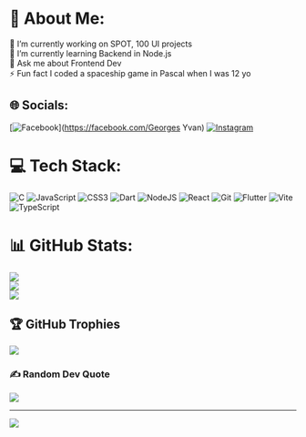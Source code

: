 # 💫 About Me:
🔭 I’m currently working on SPOT, 100 UI projects<br>🌱 I’m currently learning Backend in Node.js <br>💬 Ask me about Frontend Dev<br>⚡ Fun fact I coded a spaceship game in Pascal when I was 12 yo


## 🌐 Socials:
[![Facebook](https://img.shields.io/badge/Facebook-%231877F2.svg?logo=Facebook&logoColor=white)](https://facebook.com/Georges Yvan) [![Instagram](https://img.shields.io/badge/Instagram-%23E4405F.svg?logo=Instagram&logoColor=white)](https://instagram.com/georges_.yvan) 

# 💻 Tech Stack:
![C](https://img.shields.io/badge/c-%2300599C.svg?style=for-the-badge&logo=c&logoColor=white) ![JavaScript](https://img.shields.io/badge/javascript-%23323330.svg?style=for-the-badge&logo=javascript&logoColor=%23F7DF1E) ![CSS3](https://img.shields.io/badge/css3-%231572B6.svg?style=for-the-badge&logo=css3&logoColor=white) ![Dart](https://img.shields.io/badge/dart-%230175C2.svg?style=for-the-badge&logo=dart&logoColor=white) ![NodeJS](https://img.shields.io/badge/node.js-6DA55F?style=for-the-badge&logo=node.js&logoColor=white) ![React](https://img.shields.io/badge/react-%2320232a.svg?style=for-the-badge&logo=react&logoColor=%2361DAFB) ![Git](https://img.shields.io/badge/git-%23F05033.svg?style=for-the-badge&logo=git&logoColor=white) ![Flutter](https://img.shields.io/badge/Flutter-%2302569B.svg?style=for-the-badge&logo=Flutter&logoColor=white) ![Vite](https://img.shields.io/badge/vite-%23646CFF.svg?style=for-the-badge&logo=vite&logoColor=white) ![TypeScript](https://img.shields.io/badge/typescript-%23007ACC.svg?style=for-the-badge&logo=typescript&logoColor=white)
# 📊 GitHub Stats:
![](https://github-readme-stats.vercel.app/api?username=Bahanack-GY&theme=dark&hide_border=true&include_all_commits=false&count_private=false)<br/>
![](https://github-readme-streak-stats.herokuapp.com/?user=Bahanack-GY&theme=dark&hide_border=true)<br/>
![](https://github-readme-stats.vercel.app/api/top-langs/?username=Bahanack-GY&theme=dark&hide_border=true&include_all_commits=false&count_private=false&layout=compact)

## 🏆 GitHub Trophies
![](https://github-profile-trophy.vercel.app/?username=Bahanack-GY&theme=radical&no-frame=false&no-bg=true&margin-w=4)

### ✍️ Random Dev Quote
![](https://quotes-github-readme.vercel.app/api?type=horizontal&theme=radical)

---
[![](https://visitcount.itsvg.in/api?id=Bahanack-GY&icon=0&color=0)](https://visitcount.itsvg.in)

<!-- Proudly created with GPRM ( https://gprm.itsvg.in ) -->
